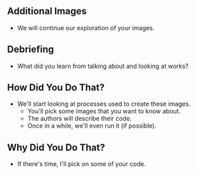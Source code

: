 Additional Images
-----------------

* We will continue our exploration of your images.

Debriefing
----------

* What did you learn from talking about and looking at works?

How Did You Do That?
--------------------

* We'll start looking at processes used to create these images.
    * You'll pick some images that you want to know about.
    * The authors will describe their code.
    * Once in a while, we'll even run it (if possible).

Why Did You Do That?
--------------------

* If there's time, I'll pick on some of your code.

